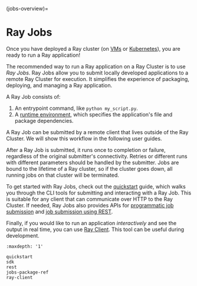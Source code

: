 (jobs-overview)=

# Ray Jobs

Once you have deployed a Ray cluster (on [VMs](vm-cluster-quick-start) or [Kubernetes](kuberay-quickstart)), you are ready to run a Ray application!

The recommended way to run a Ray application on a Ray Cluster is to use *Ray Jobs*.
Ray Jobs allow you to submit locally developed applications to a remote Ray Cluster for execution.
It simplifies the experience of packaging, deploying, and managing a Ray application.

A Ray Job consists of:
1. An entrypoint command, like `python my_script.py`.
2. A [runtime environment](runtime-environments), which specifies the application's file and package dependencies.

A Ray Job can be submitted by a remote client that lives outside of the Ray Cluster.
We will show this workflow in the following user guides.

After a Ray Job is submitted, it runs once to completion or failure, regardless of the original submitter's connectivity.
Retries or different runs with different parameters should be handled by the submitter.
Jobs are bound to the lifetime of a Ray cluster, so if the cluster goes down, all running jobs on that cluster will be terminated.

To get started with Ray Jobs, check out the [quickstart](jobs-quickstart) guide, which walks you through the CLI tools for submitting and interacting with a Ray Job.
This is suitable for any client that can communicate over HTTP to the Ray Cluster.
If needed, Ray Jobs also provides APIs for [programmatic job submission](ray-job-sdk) and [job submission using REST](ray-job-rest-api).

Finally, if you would like to run an application *interactively* and see the output in real time, you can use [Ray Client](ray-client). This tool can be useful during development.

```{toctree}
:maxdepth: '1'

quickstart
sdk
rest
jobs-package-ref
ray-client
```

